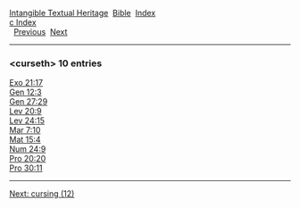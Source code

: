 [Intangible Textual Heritage](../../index)  [Bible](../index) 
[Index](index)   
[c Index](_c_)  
  [Previous](c02767)  [Next](c02769) 

------------------------------------------------------------------------

### &lt;curseth&gt; 10 entries

[Exo 21:17](../kjv/exo021.htm#017)  
[Gen 12:3](../kjv/gen012.htm#003)  
[Gen 27:29](../kjv/gen027.htm#029)  
[Lev 20:9](../kjv/lev020.htm#009)  
[Lev 24:15](../kjv/lev024.htm#015)  
[Mar 7:10](../kjv/mar007.htm#010)  
[Mat 15:4](../kjv/mat015.htm#004)  
[Num 24:9](../kjv/num024.htm#009)  
[Pro 20:20](../kjv/pro020.htm#020)  
[Pro 30:11](../kjv/pro030.htm#011)  

------------------------------------------------------------------------

[Next: cursing (12)](c02769)
